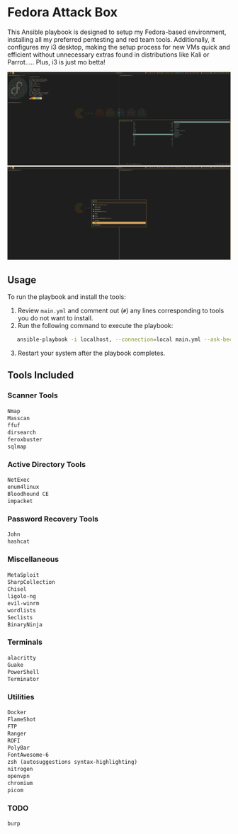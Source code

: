 # Fedora Attack Box
This Ansible playbook is designed to setup my Fedora-based environment, installing all my preferred pentesting and red team tools. Additionally, it configures my i3 desktop, making the setup process for new VMs quick and efficient without unnecessary extras found in distributions like Kali or Parrot..... Plus, i3 is just mo betta!

![Screen Shot](screenshots/screenshot1.png)
![Screen Shot 2](screenshots/screenshot2.png)

## Usage
To run the playbook and install the tools:

1. Review `main.yml` and comment out (`#`) any lines corresponding to tools you do not want to install.
2. Run the following command to execute the playbook:
```bash
   ansible-playbook -i localhost, --connection=local main.yml --ask-become-pass
```
3. Restart your system after the playbook completes.

## Tools Included
### Scanner Tools
```
Nmap
Masscan
ffuf
dirsearch
feroxbuster
sqlmap
```

### Active Directory Tools
```
NetExec
enum4linux
Bloodhound CE
impacket
```

### Password Recovery Tools
```
John
hashcat
```

### Miscellaneous
```
MetaSploit
SharpCollection
Chisel
ligolo-ng
evil-winrm
wordlists
Seclists
BinaryNinja
```

### Terminals
```
alacritty
Guake
PowerShell
Terminator
```

### Utilities
```
Docker
FlameShot
FTP
Ranger
ROFI
PolyBar
FontAwesome-6
zsh (autosuggestions syntax-highlighting)
nitrogen
openvpn
chromium
picom
```

### TODO
```
burp
```